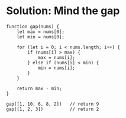 # Solution: Mind the gap

    function gap(nums) {
        let max = nums[0];
        let min = nums[0];
        
        for (let i = 0; i < nums.length; i++) {
            if (nums[i] > max) {
                max = nums[i];
            } else if (nums[i] < min) {
                min = nums[i];
            }
        }
        
        return max - min;
    }

    gap([1, 10, 6, 8, 2])   // return 9
    gap([1, 2, 3])          // return 2